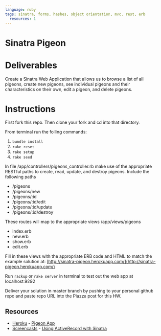 ```yaml
---
language: ruby
tags: sinatra, forms, hashes, object orientation, mvc, rest, erb
  resources: 1
---
```


# Sinatra Pigeon

# Deliverables

Create a Sinatra Web Application that allows us to browse a list of all pigeons, create new pigeons, see individual pigeons and their characteristics on their own, edit a pigeon, and delete pigeons.

# Instructions

First fork this repo. 
Then clone your fork and cd into that directory.

From terminal run the folling commands:

1. `bundle install`
2. `rake reset`
3. `rake setup`
4. `rake seed`

In file /app/controllers/pigeons_controller.rb make use of the appropriate RESTful paths to create, read, update, and destroy pigeons. Include the following paths

- /pigeons
- /pigeons/new
- /pigeons/:id
- /pigeons/:id/edit
- /pigeons/:id/update
- /pigeons/:id/destroy

These routes will map to the appropriate views /app/views/pigeons

- index.erb
- new.erb
- show.erb
- edit.erb

Fill in these views with the appropriate ERB code and HTML to match the example solution at: [http://sinatra-pigeon.herokuapp.com/](http://sinatra-pigeon.herokuapp.com/)

Run `rackup` or `rake server` in terminal to test out the web app at localhost:9292 

Deliver your solution in master branch by pushing to your personal github repo and paste repo URL into the Piazza post for this HW.

## Resources
* [Heroku](http://www.heroku.com/) - [Pigeon App](http://sinatra-pigeon.herokuapp.com/pigeons)
* [Screencasts](http://screencasts.org/) - [Using ActiveRecord with Sinatra](http://screencasts.org/episodes/activerecord-with-sinatra)
